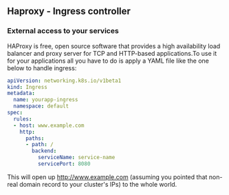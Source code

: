 ## Haproxy - Ingress controller

### External access to your services

HAProxy is free, open source software that provides a high availability load balancer and proxy server for TCP and HTTP-based applications.To use it for your applications all you have to do is apply a YAML file like the one below to handle ingress:

```yaml
apiVersion: networking.k8s.io/v1beta1
kind: Ingress
metadata:
  name: yourapp-ingress
  namespace: default
spec:
  rules:
  - host: www.example.com
    http:
      paths:
      - path: /
        backend:
          serviceName: service-name
          servicePort: 8080
```

This will open up http://www.example.com (assuming you pointed that non-real domain record to your cluster's IPs) to the whole world.